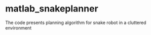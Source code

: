 # matlab_snakeplanner
The code presents planning algorithm for snake robot in a cluttered environment
